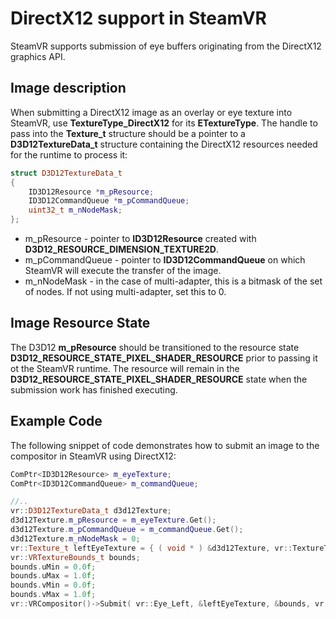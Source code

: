 # DirectX12 support in SteamVR

SteamVR supports submission of eye buffers originating from the DirectX12 graphics API.  

## Image description

When submitting a DirectX12 image as an overlay or eye texture into SteamVR, use **TextureType_DirectX12** for its **ETextureType**. The handle to pass into the **Texture_t** structure should be a pointer to a **D3D12TextureData_t** structure containing the DirectX12 resources needed for the runtime to process it:

```c++
struct D3D12TextureData_t
{
	ID3D12Resource *m_pResource;
	ID3D12CommandQueue *m_pCommandQueue;
	uint32_t m_nNodeMask;
};
```
* m_pResource - pointer to **ID3D12Resource** created with **D3D12_RESOURCE_DIMENSION_TEXTURE2D**.
* m_pCommandQueue - pointer to **ID3D12CommandQueue** on which SteamVR will execute the transfer of the image.
* m_nNodeMask - in the case of multi-adapter, this is a bitmask of the set of nodes.  If not using multi-adapter, set this to 0.

## Image Resource State

The D3D12 **m_pResource** should be transitioned to the resource state **D3D12_RESOURCE_STATE_PIXEL_SHADER_RESOURCE** prior to passing it ot the SteamVR runtime.  The resource will remain in the **D3D12_RESOURCE_STATE_PIXEL_SHADER_RESOURCE** state when the submission work has finished executing.

## Example Code

The following snippet of code demonstrates how to submit an image to the compositor in SteamVR using DirectX12:

```c++
ComPtr<ID3D12Resource> m_eyeTexture;
ComPtr<ID3D12CommandQueue> m_commandQueue;

//..
vr::D3D12TextureData_t d3d12Texture;
d3d12Texture.m_pResource = m_eyeTexture.Get();
d3d12Texture.m_pCommandQueue = m_commandQueue.Get();
d3d12Texture.m_nNodeMask = 0;
vr::Texture_t leftEyeTexture = { ( void * ) &d3d12Texture, vr::TextureType_DirectX12, vr::ColorSpace_Gamma };
vr::VRTextureBounds_t bounds;
bounds.uMin = 0.0f;
bounds.uMax = 1.0f;
bounds.vMin = 0.0f;
bounds.vMax = 1.0f;
vr::VRCompositor()->Submit( vr::Eye_Left, &leftEyeTexture, &bounds, vr::Submit_Default );	

```